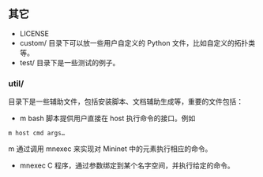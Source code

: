 ## 其它
* LICENSE
* custom/ 目录下可以放一些用户自定义的 Python 文件，比如自定义的拓扑类等。
* test/ 目录下是一些测试的例子。

### util/
目录下是一些辅助文件，包括安装脚本、文档辅助生成等，重要的文件包括：
* m
bash 脚本提供用户直接在 host 执行命令的接口。例如
```
m host cmd args…
```
m 通过调用 mnexec 来实现对 Mininet 中的元素执行相应的命令。
* mnexec
C 程序，通过参数绑定到某个名字空间，并执行给定的命令。
